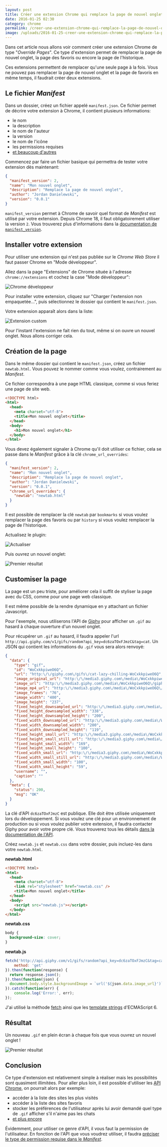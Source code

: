 ```yaml
---
layout: post
title: Créer une extension Chrome qui remplace la page de nouvel onglet
date: 2016-01-25 02:30
category: chrome
permalink: /creer-une-extension-chrome-qui-remplace-la-page-de-nouvel-onglet/
image: /uploads/2016-01-25-creer-une-extension-chrome-qui-remplace-la-page-de-nouvel-onglet/premier-resultat.png
---
```


Dans cet article nous allons voir comment créer une extension Chrome de type "_Override Pages_". Ce type d'extension permet de remplacer la page de nouvel onglet, la page des favoris ou encore la page de l'historique.

Ces extensions permettent de remplacer qu'une seule page à la fois. Vous ne pouvez pas remplacer la page de nouvel onglet et la page de favoris en même temps, il faudrait créer deux extensions.

## Le fichier _Manifest_

Dans un dossier, créez un fichier appelé `manifest.json`. Ce fichier permet de décrire votre extension à Chrome, il contient plusieurs informations:

- le nom
- la description
- le nom de l'auteur
- la version
- le nom de l'icône
- les permissions requises
- [et beaucoup d'autres](https://developer.chrome.com/extensions/manifest)

Commencez par faire un fichier basique qui permettra de tester votre extension dès maintenant:

```json
{
  "manifest_version": 2,
  "name": "Mon nouvel onglet",
  "description": "Remplace la page de nouvel onglet",
  "author": "Jordan Danielewski",
  "version": "0.0.1"
}
```

`manifest_version` permet à Chrome de savoir quel format de _Manifest_ est utilisé par votre extension. Depuis Chrome 18, il faut obligatoirement utiliser la version `2`. Vous trouverez plus d'informations dans la [documentation de `manifest_version`](https://developer.chrome.com/extensions/manifestVersion).

## Installer votre extension

Pour utiliser une extension qui n'est pas publiée sur le _Chrome Web Store_ il faut passer Chrome en "Mode développeur".

Allez dans la page "Extensions" de Chrome située à l'adresse `chrome://extensions` et cochez la case "Mode développeur":

![Chrome développeur](/uploads/2016-01-25-creer-une-extension-chrome-qui-remplace-la-page-de-nouvel-onglet/chrome-developpeur.png)

Pour installer votre extension, cliquez sur "Charger l'extension non empaquetée...", puis sélectionnez le dossier qui contient le `manifest.json`.

Votre extension apparaît alors dans la liste:

![Extension custom](/uploads/2016-01-25-creer-une-extension-chrome-qui-remplace-la-page-de-nouvel-onglet/extension-custom.png)

Pour l'instant l'extension ne fait rien du tout, même si on ouvre un nouvel onglet. Nous allons corriger cela.

## Création de la page

Dans le même dossier qui contient le `manifest.json`, créez un fichier `newtab.html`. Vous pouvez le nommer comme vous voulez, contrairement au _Manifest_.

Ce fichier correspondra à une page HTML classique, comme si vous feriez une page de site web.

```html
<!DOCTYPE html>
<html>
  <head>
    <meta charset="utf-8">
    <title>Mon nouvel onglet</title>
  </head>
  <body>
    <h1>Mon nouvel onglet</h1>
  </body>
</html>
```

Vous devez également signaler à Chrome qu'il doit utiliser ce fichier, cela se passe dans le _Manifest_ grâce à la clé `chrome_url_overrides`:

```json
{
  "manifest_version": 2,
  "name": "Mon nouvel onglet",
  "description": "Remplace la page de nouvel onglet",
  "author": "Jordan Danielewski",
  "version": "0.0.1",
  "chrome_url_overrides": {
    "newtab": "newtab.html"
  }
}
```

Il est possible de remplacer la clé `newtab` par `bookmarks` si vous voulez remplacer la page des favoris ou par `history` si vous voulez remplacer la page de l'historique.

Actualisez le plugin:

![Actualiser](/uploads/2016-01-25-creer-une-extension-chrome-qui-remplace-la-page-de-nouvel-onglet/actualiser.png)

Puis ouvrez un nouvel onglet:

![Premier résultat](/uploads/2016-01-25-creer-une-extension-chrome-qui-remplace-la-page-de-nouvel-onglet/premier-resultat.png)

## Customiser la page

La page est un peu triste, pour améliorer cela il suffit de styliser la page avec du CSS, comme pour une page web classique.

Il est même possible de la rendre dynamique en y attachant un fichier Javascript.

Pour l'exemple, nous utiliserons l'API de [Giphy](http://giphy.com/) pour afficher un `.gif` au hasard à chaque ouverture d'un nouvel onglet.

Pour récupérer un `.gif` au hasard, il faudra appeler l'url `http://api.giphy.com/v1/gifs/random?api_key=dc6zaTOxFJmzC&tag=cat`. Un JSON qui contient les informations du `.gif` vous sera alors renvoyé:

```json
{
  "data": {
    "type": "gif",
    "id": "WoCxkkpiweO6Q",
    "url": "http:\/\/giphy.com\/gifs\/cat-lazy-chilling-WoCxkkpiweO6Q",
    "image_original_url": "http:\/\/media3.giphy.com\/media\/WoCxkkpiweO6Q\/giphy.gif",
    "image_url": "http:\/\/media3.giphy.com\/media\/WoCxkkpiweO6Q\/giphy.gif",
    "image_mp4_url": "http:\/\/media3.giphy.com\/media\/WoCxkkpiweO6Q\/giphy.mp4",
    "image_frames": "76",
    "image_width": "400",
    "image_height": "237",
    "fixed_height_downsampled_url": "http:\/\/media3.giphy.com\/media\/WoCxkkpiweO6Q\/200_d.gif",
    "fixed_height_downsampled_width": "338",
    "fixed_height_downsampled_height": "200",
    "fixed_width_downsampled_url": "http:\/\/media3.giphy.com\/media\/WoCxkkpiweO6Q\/200w_d.gif",
    "fixed_width_downsampled_width": "200",
    "fixed_width_downsampled_height": "119",
    "fixed_height_small_url": "http:\/\/media3.giphy.com\/media\/WoCxkkpiweO6Q\/100.gif",
    "fixed_height_small_still_url": "http:\/\/media3.giphy.com\/media\/WoCxkkpiweO6Q\/100_s.gif",
    "fixed_height_small_width": "169",
    "fixed_height_small_height": "100",
    "fixed_width_small_url": "http:\/\/media3.giphy.com\/media\/WoCxkkpiweO6Q\/100w.gif",
    "fixed_width_small_still_url": "http:\/\/media3.giphy.com\/media\/WoCxkkpiweO6Q\/100w_s.gif",
    "fixed_width_small_width": "100",
    "fixed_width_small_height": "59",
    "username": "",
    "caption": ""
  },
  "meta": {
    "status": 200,
    "msg": "OK"
  }
}
```

La clé d'API `dc6zaTOxFJmzC` est publique. Elle doit être utilisée uniquement lors du développement. Si vous voulez une clé pour un environnement de production ou si vous voulez publier votre extension, il faudra contacter Giphy pour avoir votre propre clé. Vous trouverez tous les détails [dans la documentation de l'API](https://github.com/giphy/GiphyAPI).

Créez `newtab.js` et `newtab.css` dans votre dossier, puis incluez-les dans votre `newtab.html`.

**newtab.html**

```html
<!DOCTYPE html>
<html>
  <head>
    <meta charset="utf-8">
    <link rel="stylesheet" href="newtab.css" />
    <title>Mon nouvel onglet</title>
  </head>
  <body>
    <script src="newtab.js"></script>
  </body>
</html>
```

**newtab.css**

```css
body {
  background-size: cover;
}
```

**newtab.js**

```javascript
fetch('http://api.giphy.com/v1/gifs/random?api_key=dc6zaTOxFJmzC&tag=cat', {
	method: 'get'
}).then(function(response) {
  return response.json();
}).then(function(json) {
  document.body.style.backgroundImage = `url('${json.data.image_url}')`;
}).catch(function(err) {
	console.log('Error:', err);
});
```

J'ai utilisé la méthode [fetch](https://fetch.spec.whatwg.org/) ainsi que les [template strings](https://developers.google.com/web/updates/2015/01/ES6-Template-Strings) d'ECMAScript 6.

## Résultat

Un nouveau `.gif` en plein écran à chaque fois que vous ouvrez un nouvel onglet !

![Premier résultat](/uploads/2016-01-25-creer-une-extension-chrome-qui-remplace-la-page-de-nouvel-onglet/cat.gif)

## Conclusion

Ce type d'extension est relativement simple à réaliser mais les possibilités sont quasiment illimitées. Pour aller plus loin, il est possible d'utiliser les [API Chrome](https://developer.chrome.com/extensions/api_index), on pourrait alors par exemple:

- accéder à la liste des sites les plus visités
- accéder à la liste des sites favoris
- stocker les préférences de l'utilisateur après lui avoir demandé quel type de `.gif` afficher s'il n'aime pas les chats
- [et plus encore](https://developer.chrome.com/extensions/api_index)

Évidemment, pour utiliser ce genre d'API, il vous faut la permission de l'utilisateur. En fonction de l'API que vous voudrez utiliser, il faudra [préciser le type de permission requise dans le _Manifest_](https://developer.chrome.com/extensions/declare_permissions).
